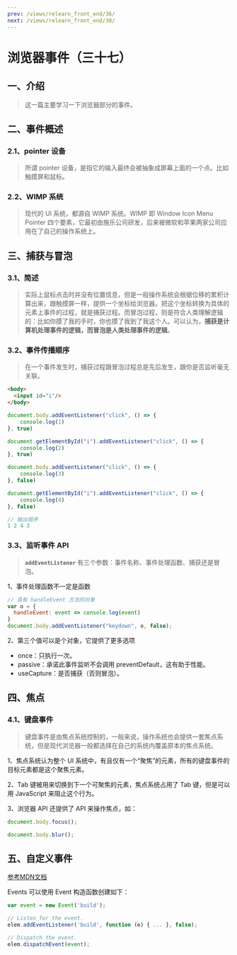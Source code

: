 ```yaml
---
prev: /views/relearn_front_end/36/
next: /views/relearn_front_end/38/
---
```

# 浏览器事件（三十七）

## 一、介绍

> 这一篇主要学习一下浏览器部分的事件。

## 二、事件概述

### 2.1、pointer 设备

> 所谓 pointer 设备，是指它的输入最终会被抽象成屏幕上面的一个点。比如触摸屏和鼠标。

### 2.2、WIMP 系统

> 现代的 UI 系统，都源自 WIMP 系统。WIMP 即 Window Icon Menu Pointer 四个要素，它最初由施乐公司研发，后来被微软和苹果两家公司应用在了自己的操作系统上。

## 三、捕获与冒泡

### 3.1、简述

> 实际上鼠标点击时并没有位置信息，但是一般操作系统会根据位移的累积计算出来，跟触摸屏一样，提供一个坐标给浏览器。把这个坐标转换为具体的元素上事件的过程，就是捕获过程。而冒泡过程，则是符合人类理解逻辑的：比如你摸了我的手时，你也摸了我到了我这个人。可以认为，**捕获是计算机处理事件的逻辑，而冒泡是人类处理事件的逻辑**。

### 3.2、事件传播顺序

> 在一个事件发生时，捕获过程跟冒泡过程总是先后发生，跟你是否监听毫无关联。

```html
<body>
  <input id="i"/>
</body>
```

```js
document.body.addEventListener("click", () => {
    console.log(1)
}, true)

document.getElementById("i").addEventListener("click", () => {
    console.log(2)
}, true)

document.body.addEventListener("click", () => {
    console.log(3)
}, false)

document.getElementById("i").addEventListener("click", () => {
    console.log(4)
}, false)

// 输出顺序
1 2 4 3
```

### 3.3、监听事件 API

> **`addEventListener`** 有三个参数：事件名称、事件处理函数、捕获还是冒泡。

1、事件处理函数不一定是函数

```js
// 具有 handleEvent 方法的对象
var o = {
  handleEvent: event => console.log(event)
}
document.body.addEventListener("keydown", o, false);
```

2、第三个值可以是个对象，它提供了更多选项

- once：只执行一次。
- passive：承诺此事件监听不会调用 preventDefault，这有助于性能。
- useCapture：是否捕获（否则冒泡）。

## 四、焦点

### 4.1、键盘事件

> 键盘事件是由焦点系统控制的，一般来说，操作系统也会提供一套焦点系统，但是现代浏览器一般都选择在自己的系统内覆盖原本的焦点系统。

1、焦点系统认为整个 UI 系统中，有且仅有一个“聚焦”的元素，所有的键盘事件的目标元素都是这个聚焦元素。

2、Tab 键被用来切换到下一个可聚焦的元素，焦点系统占用了 Tab 键，但是可以用 JavaScript 来阻止这个行为。

3、浏览器 API 还提供了 API 来操作焦点，如：

```js
document.body.focus();

document.body.blur();
```

## 五、自定义事件

[参考MDN文档](https://developer.mozilla.org/zh-CN/docs/Web/Guide/Events/Creating_and_triggering_events)

Events 可以使用 Event 构造函数创建如下：

```js
var event = new Event('build');

// Listen for the event.
elem.addEventListener('build', function (e) { ... }, false);

// Dispatch the event.
elem.dispatchEvent(event);
```